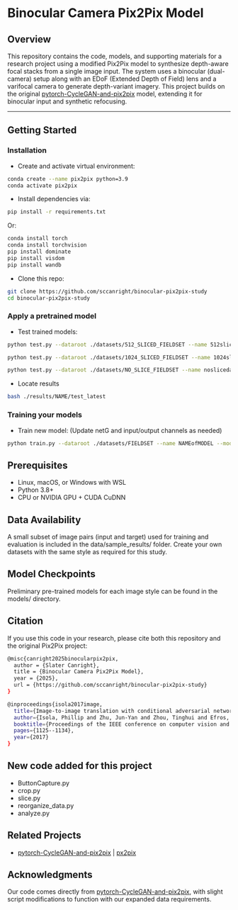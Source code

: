 # Binocular Camera Pix2Pix Model

## Overview

This repository contains the code, models, and supporting materials for a research project using a modified Pix2Pix model to synthesize depth-aware focal stacks from a single image input. The system uses a binocular (dual-camera) setup along with an EDoF (Extended Depth of Field) lens and a varifocal camera to generate depth-variant imagery. This project builds on the original [pytorch-CycleGAN-and-pix2pix](https://github.com/junyanz/pytorch-CycleGAN-and-pix2pix) model, extending it for binocular input and synthetic refocusing.


---

## Getting Started
### Installation

- Create and activate virtual environment:

```bash
conda create --name pix2pix python=3.9
conda activate pix2pix
```

- Install dependencies via:

```bash
pip install -r requirements.txt
```
Or:

```bash
conda install torch
conda install torchvision
pip install dominate
pip install visdom
pip install wandb
```

- Clone this repo:

```bash
git clone https://github.com/sccanright/binocular-pix2pix-study
cd binocular-pix2pix-study
```

### Apply a pretrained model

- Test trained models:

```bash
python test.py --dataroot ./datasets/512_SLICED_FIELDSET --name 512slicedata01 --model pix2pix --gpu_ids 0 --netG unet_512 --input_nc 3 --output_nc 30

python test.py --dataroot ./datasets/1024_SLICED_FIELDSET --name 1024slicedata01 --model pix2pix --gpu_ids 0 --netG unet_1024 --input_nc 3 --output_nc 30

python test.py --dataroot ./datasets/NO_SLICE_FIELDSET --name noslicedata01 --model pix2pix --gpu_ids 0 --netG unet_1024 --input_nc 3 --output_nc 30
```

- Locate results
```bash
bash ./results/NAME/test_latest
```

### Training your models

- Train new model:
(Update netG and input/output channels as needed)
```bash
python train.py --dataroot ./datasets/FIELDSET --name NAMEofMODEL --model pix2pix --gpu_ids 0 --netG unet_1024 --input_nc 3 --output_nc 30
```

## Prerequisites

- Linux, macOS, or Windows with WSL
- Python 3.8+
- CPU or NVIDIA GPU + CUDA CuDNN

## Data Availability
A small subset of image pairs (input and target) used for training and evaluation is included in the data/sample_results/ folder. Create your own datasets with the same style as required for this study.

## Model Checkpoints
Preliminary pre-trained models for each image style can be found in the models/ directory.

## Citation
If you use this code in your research, please cite both this repository and the original Pix2Pix project:

```bash
@misc{canright2025binocularpix2pix,
  author = {Slater Canright},
  title = {Binocular Camera Pix2Pix Model},
  year = {2025},
  url = {https://github.com/sccanright/binocular-pix2pix-study}
}

@inproceedings{isola2017image,
  title={Image-to-image translation with conditional adversarial networks},
  author={Isola, Phillip and Zhu, Jun-Yan and Zhou, Tinghui and Efros, Alexei A},
  booktitle={Proceedings of the IEEE conference on computer vision and pattern recognition},
  pages={1125--1134},
  year={2017}
}
```

## New code added for this project
- ButtonCapture.py
- crop.py
- slice.py
- reorganize_data.py
- analyze.py

## Related Projects

- [pytorch-CycleGAN-and-pix2pix](https://github.com/junyanz/pytorch-CycleGAN-and-pix2pix) | [px2pix](https://github.com/phillipi/pix2pix)

## Acknowledgments

Our code comes directly from [pytorch-CycleGAN-and-pix2pix](https://github.com/junyanz/pytorch-CycleGAN-and-pix2pix), with slight script modifications to function with our expanded data requirements.
